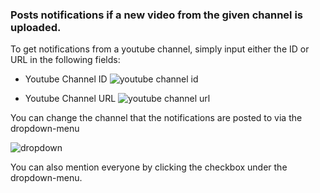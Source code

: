 ### Posts notifications if a new video from the given channel is uploaded.

To get notifications from a youtube channel, simply input either the ID or URL in the following fields:

* Youtube Channel ID
![youtube channel id](http://i.imgur.com/haRnJ4d.png)

* Youtube Channel URL
![youtube channel url](http://i.imgur.com/C3ENQnG.png)

You can change the channel that the notifications are posted to via the dropdown-menu

![dropdown](http://i.imgur.com/F6RCa5A.png)

You can also mention everyone by clicking the checkbox under the dropdown-menu.
